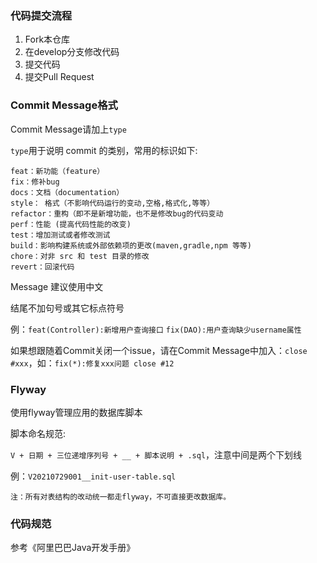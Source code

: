 ### 代码提交流程

1. Fork本仓库
2. 在develop分支修改代码
3. 提交代码
4. 提交Pull Request

### Commit Message格式

Commit Message请加上`type`

`type`用于说明 commit 的类别，常用的标识如下:

```
feat：新功能（feature）
fix：修补bug
docs：文档（documentation）
style： 格式（不影响代码运行的变动,空格,格式化,等等）
refactor：重构（即不是新增功能，也不是修改bug的代码变动
perf：性能 (提高代码性能的改变)
test：增加测试或者修改测试
build：影响构建系统或外部依赖项的更改(maven,gradle,npm 等等)
chore：对非 src 和 test 目录的修改
revert：回滚代码
```

Message 建议使用中文

结尾不加句号或其它标点符号

例：`feat(Controller):新增用户查询接口` `fix(DAO):用户查询缺少username属性`

如果想跟随着Commit关闭一个issue，请在Commit Message中加入：`close #xxx`，如：`fix(*):修复xxx问题 close #12`

### Flyway

使用flyway管理应用的数据库脚本

脚本命名规范:

 `V + 日期 + 三位递增序列号 + __ + 脚本说明 + .sql`，注意中间是两个下划线

例：`V20210729001__init-user-table.sql`

`注：所有对表结构的改动统一都走flyway，不可直接更改数据库。`

### 代码规范

参考《阿里巴巴Java开发手册》

